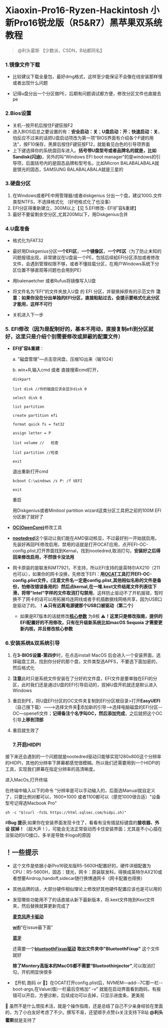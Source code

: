 # Xiaoxin-Pro16-Ryzen-Hackintosh 小新Pro16锐龙版（R5&R7）黑苹果双系统教程
> @利头霍斯 【少数派，CSDN，B站都同名】

### 1.镜像文件下载

* 比较建议下载全量包，最好dmg格式，这样至少能保证不会像在线安装那样慢或者出现什么问题

* 记得u盘分出一个分区做PE，后期有问题调试都方便，修改分区文件也直接去pe

### 2.Bios设置

* 关机--按开机后按住F键狂按F2
* 进入BIOS后总之要设置的有：**安全启动：关**；**U盘启动：开**；**快速启动：关**，怕反应不过来的话把U盘启动项改为第一项“BIOS界面有介绍各个F键的用法”，按F10保存，黑屏后按住F键狂按F12，就能看见白色的引导项界面
* 上下键选择你的系统盘回车进入。**括号带U盘型号或者品牌名的就是，比如Sandisk(闪迪)**，另外的叫“Windows EFI boot manager“的是windows的引导项，后面括号内的是固态品牌和型号名，比如Micron BALABALABALA就是镁光的固态，SAMSUNG BALABALABALA就是三星的

### 3.硬盘分区

1. 在Windows或者PE中用管理器/或者diskgenius 分出一个盘，建议100G.文件类型NTFS，不选择格式化     （好吧格式化了也没事）
2. EFI分区得重新建立，300M以上【见 5.EFI修改- EFI扩容&重建】
3. 最好不要留剩余空分区,尤其200M以下，用Diskgenius合并

### 4.U盘准备

* 格式化为FAT32

* 最好用Diskgenius分区**一个EFI区**，**一个镜像区**，**一个PE区**（为了防止未知的问题报错出现，非常建议在U盘装一个PE，包括后续給EFI分区添加或者修改文件，会遇到管理权限不够，或者不懂挂载分区，在用户Windows系统下分区位置不够直观等问题也会用到PE）

* 用balenaetcher 或者Rufus将镜像写入U盘

* 将文件名为“EFI”的文件夹放入U盘 的 EFI 分区，并替换掉原有的示范文件 **注意：如果你没在分出单独的EFI分区，直接粘贴过去，会提示要格式化此分区才能用，这样不可行**

* 关机进入下一步

### 5. EFI修改（因为是配制好的，基本不用动，直接复制efi到分区就好，这里只是介绍个别需要修改或屏蔽的配置文件）

- **EFI扩容&重建**：

  a. "磁盘管理"—点击空闲盘，压缩1G出来（输1024）

  b. win+R,输入cmd 或者 直接搜索cmd打开，

  `diskpart`

  `list disk //你的磁盘应该会显示disk 0`

  `select disk 0`

  `list partition`

  `create partition efi`

  `format quick fs = fat32`

  `assign letter = P`

  `list volume //	检查`

  `list partition //检查`

  `exit`

  退出重新打开cmd

  `bcboot C:\windows /s P: /f UEFI`

  `exit`

  重启

  用Diskgenius或者Minitool partition wizard这类分区工具把之前的100M EFI分区删了就好了

- [**OC(OpenCore)**](https://kkgithub.com/ic005k/OCAuxiliaryTools/releases/download/20240001/OCAT-Win64.zip "OC 修改工具")修改工具

- [**nootedred**](https://github.com/ChefKissInc/NootedRed "Nootedred")这个驱动让我们能在AMD驱动核显，不过最好别一开始就启用，先装好再回PE修改启用，禁用的话就是打开OCAT应用，点开EFI-OC-config.plist,打开界面找到Kernal，找到nootedred,取消打勾，**安装好之后得回来修改启用，不然很卡没法用**

- 网卡原装的是联发科MT7921，不支持，所以EFI支持的是英特尔AX210（211也可以），如果你的网卡没换，先修改下EFI：**用[OCAT](https://github.com/ic005k/OCAuxiliaryTools "OCAT下载链接页面")工具打开EFI-OC-config.plist文件，(注意文件名一定是config.plist,其他相似名称的文件是备份，怕修改错误备用的）然后点kernal,在一堆.kext文件结尾文件列表往下滑，将带"Intel"字样的文件取消打勾禁用**，这样防止驱动不了开机报错，暂时换不了网卡的话可以用拓展坞连网线或者手机插数据线网络共享，因为USB口是驱动了的。**！⚠️只有远离电源键那个USB口被驱动（第二个）**

  - 如果是R7版本的话就修改[**核心参数**](https://github.com/AMD-OSX/AMD_Vanilla "AMD核心参数") 为8核
    **⚠️！这里只是修改指南，提供的EFI配置好的不用修改，只有在升级新系统比如macOS Sequoia 才需要更新内核，并且修改核心参数**


### 6.安装系统&双系统引导

1. 在**3-BIOS设置-第四步**时，在点击install MacOS 后会进入一个安装界面，选择磁盘工具，找到你分好的那个盘，文件类型选APFS，不要选下面加密的，然后格式化

2. **注意**此时只是系统文件安装在了分好的文件盘，EFI文件是要单独在EFI的分区，此时我们还是通过U盘的EFI引导启动的，拔掉U盘开机就还是默认进入Windows

3. 重启到PE，将U盘EFI分区的OC文件夹复制到EFI分区根目录>打开**EasyUEFI**（自己搜下载）--->选择文件夹📁添加新的引导——>选择电脑磁盘的EFI分区-- OC—openefi文件；**记得备注个名字叫OC，然后添加完成**，之后就把这个OC引导**上移到顶部**

4. 重启就生效了

   ### 7.开启HIDPI

接下来还会遇到的一个问题就是nootedred驱动只能够实现1280x800这个分辨率的HIDPI，其他的分辨率下屏幕都感觉很模糊。所以我们还需要用到一个HIDPI的工具，实现我们屏幕在指定分辨率的高清晰度。

进入MacOs,打开终端

在终端中输入以下的命令 “分辨率是可以手动输入的，后面选Manual就自定义了，只要比例对都可以，1600*1000 或者1100都可以（感觉1000很合适）"设备型号记得选Macbook Pro"

`sh -c "$(curl -fsSL https://html.sqlsec.com/hidpi.sh)"`

#**Bug 提示**;如果你在安装界面发现卡住了，看看有没有插鼠标键盘的**接收器、外设 拔掉！**（超大声！），可能会无法正常驱动而卡住安装界面；尤其是不小心插在没驱动的I/O接口，多半是导致卡logo的原因

## ！一些提示

* 这个文件是依据小新Pro16锐龙版R5-5600H配置好的，硬件详细配置为CPU：R5-5600H，固态：镁光，网卡：原装联发科，得换成英特尔AX210或者想要Airdrop,handoff,sidecar随行换博通网卡（网卡配置也得换）

* 其他品牌的话，大部分硬件相似理论上修改好其他硬件配置应该也是可以用的

* 发现哪些功能用不了的话直接从新下最新版本，将.kext文件拖到Kext文件夹，然后替换就算更新完成了

  [**麦克风声卡驱动**](https://github.com/qhuyduong/AppleALC "麦克风声卡驱动")
  
  [**wifi**](https://github.com/OpenIntelWireless/itlwm/issues/883 "Wifi驱动")“在issue最下面”

  [**蓝牙**](https://github.com/OpenIntelWireless/IntelBluetoothFirmware/releases "蓝牙驱动")

  还需要一个[**bluetoothFixup驱动**](https://github.com/zxystd/BrcmPatchRAM  "BluetoothFixup驱动")
  **取出文件夹中"BluetoothFixup"** 这个文件就好

  **除了Montery高版本的MacOS都不需要“Bluetoothinjector”**,可以取消打勾，开机明显快很多

* 【开机 跑码 or 】在OCAT打开config.plist后，NVMEM—add--7C那一栏--boot-args,在Value(值)一栏最后空格加“ -v” 就能在启动界面看到跑码，有报错可以开启，方便诊断，后续成功可以去掉，只显示进度条，更美观

  

🎉 虽然不是什么恨技术活，就是个操作指南，还是总结了自己不少亲身经验在里面的，为了小白友好考虑了不少。撰写不易，还望顺手点赞👍关注支持下B站 **@利头霍斯**就是支持了

